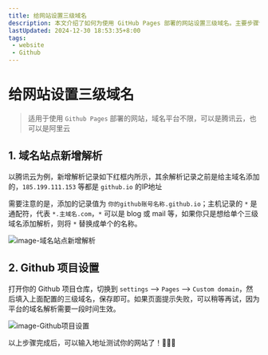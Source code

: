 ```yaml
---
title: 给网站设置三级域名
description: 本文介绍了如何为使用 GitHub Pages 部署的网站设置三级域名。主要步骤包括在域名平台（如腾讯云）新增解析记录，并在 GitHub 项目设置中配置自定义域名
lastUpdated: 2024-12-30 18:53:35+8:00
tags: 
 - website
 - Github
---
```


# 给网站设置三级域名

> 适用于使用 `Github Pages` 部署的网站，域名平台不限，可以是腾讯云，也可以是阿里云

## 1. 域名站点新增解析

以腾讯云为例，新增解析记录如下红框内所示，其余解析记录之前是给主域名添加的，`185.199.111.153` 等都是 `github.io` 的IP地址

需要注意的是，添加的记录值为 `你的github账号名称.github.io`；主机记录的 `*` 是通配符，代表 `*.主域名.com`，`*` 可以是 blog 或 mail 等，如果你只是想给单个三级域名添加解析，则将 `*` 替换成单个的名称。

![image-域名站点新增解析](https://www.helloimg.com/i/2024/12/20/6765283ca502f.png)

## 2. Github 项目设置

打开你的 Github 项目仓库，切换到 `settings` --> `Pages` --> `Custom domain`，然后填入上面配置的三级域名，保存即可。如果页面提示失败，可以稍等再试，因为平台的域名解析需要一段时间生效。

![image-Github项目设置](https://www.helloimg.com/i/2024/12/20/67652880dd92a.png)



以上步骤完成后，可以输入地址测试你的网站了！:tada::tada::tada:

